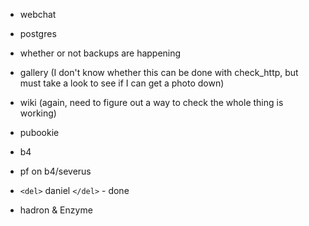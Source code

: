 
*  webchat

*  postgres

*  whether or not backups are happening

*  gallery (I don't know whether this can be done with check_http, but must take a look to see if I can get a photo down)

*  wiki (again, need to figure out a way to check the whole thing is working)

*  pubookie

*  b4

*  pf on b4/severus

*  `<del>` daniel `</del>` - done

*  hadron & Enzyme
